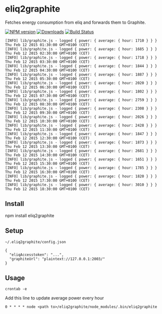 # eliq2graphite
Fetches energy consumption from eliq and forwards them to Graphite.

[![NPM version][npm-image]][npm-url] [![Downloads][downloads-image]][npm-url] [![Build Status][travis-image]][travis-url]

```
[INFO] lib/graphite.js - logged { power: { average: { hour: 1710 } } } Thu Feb 12 2015 01:30:00 GMT+0100 (CET)
[INFO] lib/graphite.js - logged { power: { average: { hour: 1685 } } } Thu Feb 12 2015 02:30:00 GMT+0100 (CET)
[INFO] lib/graphite.js - logged { power: { average: { hour: 1718 } } } Thu Feb 12 2015 03:30:00 GMT+0100 (CET)
[INFO] lib/graphite.js - logged { power: { average: { hour: 1844 } } } Thu Feb 12 2015 04:30:00 GMT+0100 (CET)
[INFO] lib/graphite.js - logged { power: { average: { hour: 1887 } } } Thu Feb 12 2015 05:30:00 GMT+0100 (CET)
[INFO] lib/graphite.js - logged { power: { average: { hour: 2020 } } } Thu Feb 12 2015 06:30:00 GMT+0100 (CET)
[INFO] lib/graphite.js - logged { power: { average: { hour: 1802 } } } Thu Feb 12 2015 07:30:00 GMT+0100 (CET)
[INFO] lib/graphite.js - logged { power: { average: { hour: 2759 } } } Thu Feb 12 2015 08:30:00 GMT+0100 (CET)
[INFO] lib/graphite.js - logged { power: { average: { hour: 2308 } } } Thu Feb 12 2015 09:30:00 GMT+0100 (CET)
[INFO] lib/graphite.js - logged { power: { average: { hour: 2026 } } } Thu Feb 12 2015 10:30:00 GMT+0100 (CET)
[INFO] lib/graphite.js - logged { power: { average: { hour: 2428 } } } Thu Feb 12 2015 11:30:00 GMT+0100 (CET)
[INFO] lib/graphite.js - logged { power: { average: { hour: 1847 } } } Thu Feb 12 2015 12:30:00 GMT+0100 (CET)
[INFO] lib/graphite.js - logged { power: { average: { hour: 1873 } } } Thu Feb 12 2015 13:30:00 GMT+0100 (CET)
[INFO] lib/graphite.js - logged { power: { average: { hour: 2681 } } } Thu Feb 12 2015 14:30:00 GMT+0100 (CET)
[INFO] lib/graphite.js - logged { power: { average: { hour: 1651 } } } Thu Feb 12 2015 15:30:00 GMT+0100 (CET)
[INFO] lib/graphite.js - logged { power: { average: { hour: 1785 } } } Thu Feb 12 2015 16:30:00 GMT+0100 (CET)
[INFO] lib/graphite.js - logged { power: { average: { hour: 1820 } } } Thu Feb 12 2015 17:30:00 GMT+0100 (CET)
[INFO] lib/graphite.js - logged { power: { average: { hour: 3010 } } } Thu Feb 12 2015 18:30:00 GMT+0100 (CET)
```

## Install
npm install eliq2graphite

## Setup

``~/.eliq2graphite/config.json``

```
{
  "eliqAccesstoken": "...",
  "graphiteUrl": "plaintext://127.0.0.1:2003/"
}
```

## Usage

```
crontab -e
```

Add this line to update average power every hour
```
0 * * * * node <path to>/eliq2graphite/node_modules/.bin/eliq2graphite
```

[npm-url]: https://npmjs.org/package/eliq2graphite
[downloads-image]: http://img.shields.io/npm/dm/eliq2graphite.svg
[npm-image]: http://img.shields.io/npm/v/eliq2graphite.svg
[travis-url]: https://travis-ci.org/ashpool/eliq2graphite
[travis-image]: http://img.shields.io/travis/ashpool/eliq2graphite.svg
